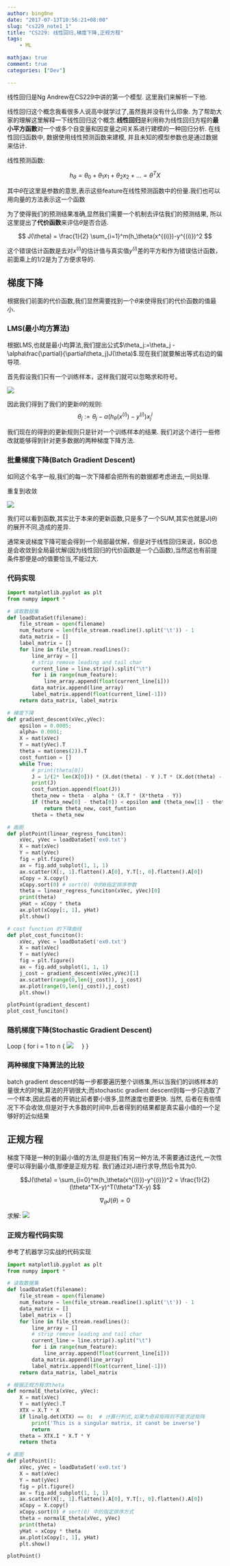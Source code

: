 ```yaml
---
author: bing0ne
date: "2017-07-13T10:56:21+08:00"
slug: "cs229_note1_1"
title: "CS229: 线性回归,梯度下降,正规方程"
tags: 
    - ML

mathjax: true
comment: true
categories: ["Dev"]

---
```


线性回归是Ng Andrew在CS229中讲的第一个模型. 这里我们来解析一下他.

<!--more-->

线性回归这个概念我看很多人说高中就学过了,虽然我并没有什么印象. 为了帮助大家的理解这里解释一下线性回归这个概念.**线性回归**是利用称为线性回归方程的**最小平方函數**对一个或多个自变量和因变量之间关系进行建模的一种回归分析. 在线性回归函数中, 数据使用线性预测函数来建模, 并且未知的模型参数也是通过数据来估计.


线性预测函数:

$$h_\theta = \theta_0+\theta_1x_1+\theta_2x_2+... = \theta^TX$$

其中$\theta$在这里是参数的意思,表示这些feature在线性预测函数中的份量.我们也可以用向量的方法表示这一个函数


为了使得我们的预测结果准确,显然我们需要一个机制去评估我们的预测结果, 所以这里提出了**代价函数**来评估$\theta$是否合适.

$$
J(\theta) = \frac{1}{2} \sum_{i=1}^m(h_\theta(x^{(i)})-y^{(i)})^2 
$$

这个错误估计函数是去对$x^{(i)}$的估计值与真实值$y^{(i)}$差的平方和作为错误估计函数，前面乘上的1/2是为了方便求导的.


## 梯度下降

根据我们前面的代价函数,我们显然需要找到一个$\theta$来使得我们的代价函数的值最小.

### LMS(最小均方算法)

根据LMS,也就是最小均算法,我们提出公式$\theta_j:=\theta_j - \alpha\frac{\partial}{\partial\theta_j}J(\theta)$.现在我们就要解出等式右边的偏导项.

首先假设我们只有一个训练样本，这样我们就可以忽略求和符号。

![](https://ws2.sinaimg.cn/bmiddle/006tNc79gy1fm1ngk9p0cj30ny0bsdh6.jpg)

因此我们得到了我们的更新$\theta$的规则:
$$\theta_j := \theta_j - \alpha(h_\theta(x^{(i)})-y^{(i)})x_j^{i}$$

我们现在的得到的更新规则只是针对一个训练样本的结果. 我们对这个进行一些修改就能够得到针对更多数据的两种梯度下降方法.

### 批量梯度下降(Batch Gradient Descent)
如同这个名字一般,我们的每一次下降都会把所有的数据都考虑进去,一同处理.

重复到收敛

![](https://ws4.sinaimg.cn/bmiddle/006tNc79gy1fm1ndbul67j30oo03yweu.jpg)

我们可以看到函数,其实比于本来的更新函数,只是多了一个SUM,其实也就是$J(\theta)$的展开不同,造成的差异.


通常来说梯度下降可能会得到一个局部最优解，但是对于线性回归来说，BGD总是会收敛到全局最优解(因为线性回归的代价函数是一个凸函数),当然这也有前提条件那便是$\alpha$的值要恰当,不能过大.
### 代码实现

```python
import matplotlib.pyplot as plt
from numpy import *

# 读取数据集
def loadDataSet(filename):
    file_stream = open(filename)
    num_feature = len(file_stream.readline().split('\t')) - 1
    data_matrix = []
    label_matrix = []
    for line in file_stream.readlines():
        line_array = []
        # strip remove leading and tail char
        current_line = line.strip().split("\t")
        for i in range(num_feature):
            line_array.append(float(current_line[i]))
        data_matrix.append(line_array)
        label_matrix.append(float(current_line[-1]))
    return data_matrix, label_matrix

# 梯度下降
def gradient_descent(xVec,yVec):
    epsilon = 0.0005;
    alpha= 0.0001;
    X = mat(xVec)
    Y = mat(yVec).T
    theta = mat(ones(2)).T
    cost_funtion = []
    while True:
        # print(theta[0])
        J = 1/(2* len(X[0])) * (X.dot(theta) - Y ).T * (X.dot(theta) - Y )
        print(J)
        cost_funtion.append(float(J))
        theta_new = theta - alpha * (X.T * (X*theta - Y))
        if (theta_new[0] - theta[0]) < epsilon and (theta_new[1] - theta[1]) < epsilon:
            return theta_new, cost_funtion
        theta = theta_new

# 画图
def plotPoint(linear_regress_funciton):
    xVec, yVec = loadDataSet('ex0.txt')
    X = mat(xVec)
    Y = mat(yVec)
    fig = plt.figure()
    ax = fig.add_subplot(1, 1, 1)
    ax.scatter(X[:, 1].flatten().A[0], Y.T[:, 0].flatten().A[0])
    xCopy = X.copy()
    xCopy.sort(0) # sort(0) 中的0指定排序参数
    theta = linear_regress_funciton(xVec, yVec)[0]
    print(theta)
    yHat = xCopy * theta
    ax.plot(xCopy[:, 1], yHat)
    plt.show()

# cost function 的下降曲线
def plot_cost_funciton():
    xVec, yVec = loadDataSet('ex0.txt')
    X = mat(xVec)
    Y = mat(yVec)
    fig = plt.figure()
    ax = fig.add_subplot(1, 1, 1)
    j_cost = gradient_descent(xVec,yVec)[1]
    ax.scatter(range(0,len(j_cost)), j_cost)
    ax.plot(range(0,len(j_cost)),j_cost)
    plt.show()

plotPoint(gradient_descent)
plot_cost_funciton()
```


### 随机梯度下降(Stochastic Gradient Descent)


Loop {
    for i = 1 to n {
![](https://ws2.sinaimg.cn/bmiddle/006tNc79gy1fm1n4wcyhbj30p604yt91.jpg)
&nbsp;&nbsp;&nbsp;&nbsp;}
}

### 两种梯度下降算法的比较

batch gradient descent的每一步都要遍历整个训练集,所以当我们的训练样本的量很大的时候,算法的开销很大;而stochastic gradient descent则每一步只选取了一个样本,因此后者的开销比前者要小很多,显然速度也要更快. 当然, 后者在有些情况下不会收敛,但是对于大多数的时间中,后者得到的结果都是真实最小值的一个足够好的近似结果

## 正规方程
梯度下降是一种的到最小值的方法,但是我们有另一种方法,不需要通过迭代,一次性便可以得到最小值,那便是正规方程. 我们通过对J进行求导,然后令其为0.

$$J(\theta) = \sum_{i=0}^m(h_\theta(x^{(i)})-y^{(i)})^2 = \frac{1}{2}(\theta^TX-y)^T(\theta^TX-y)  $$

$$\nabla_{\theta}J(\theta)= 0$$

求解:
![](https://ws2.sinaimg.cn/bmiddle/006tNc79gy1fm1n3vpz95j31940s0n3b.jpg)

### 正规方程代码实现
参考了机器学习实战的代码实现

```python
import matplotlib.pyplot as plt
from numpy import *

# 读取数据集
def loadDataSet(filename):
    file_stream = open(filename)
    num_feature = len(file_stream.readline().split('\t')) - 1
    data_matrix = []
    label_matrix = []
    for line in file_stream.readlines():
        line_array = []
        # strip remove leading and tail char
        current_line = line.strip().split("\t")
        for i in range(num_feature):
            line_array.append(float(current_line[i]))
        data_matrix.append(line_array)
        label_matrix.append(float(current_line[-1]))
    return data_matrix, label_matrix

# 根据正规方程求theta
def normalE_theta(xVec, yVec):
    X = mat(xVec)
    Y = mat(yVec).T
    XTX = X.T * X
    if linalg.det(XTX) == 0:  # 计算行列式,如果为奇异矩阵则不能求逆矩阵
        print('This is a singular matrix, it canot be inverse')
        return
    theta = XTX.I * X.T * Y
    return theta

# 画图
def plotPoint():
    xVec, yVec = loadDataSet('ex0.txt')
    X = mat(xVec)
    Y = mat(yVec)
    fig = plt.figure()
    ax = fig.add_subplot(1, 1, 1)
    ax.scatter(X[:, 1].flatten().A[0], Y.T[:, 0].flatten().A[0])
    xCopy = X.copy()
    xCopy.sort(0) # sort(0) 中的指定排序方式
    theta = normalE_theta(xVec, yVec)
    print(theta)
    yHat = xCopy * theta
    ax.plot(xCopy[:, 1], yHat)
    plt.show()

plotPoint()
```


